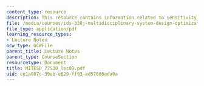 ```yaml
---
content_type: resource
description: This resource contains information related to sensitivity analysis.
file: /media/courses/ids-338j-multidisciplinary-system-design-optimization-spring-2010/ce1a087c39ebe629ff93ed57686ada0a_MITESD_77S10_lec09.pdf
file_type: application/pdf
learning_resource_types:
- Lecture Notes
ocw_type: OCWFile
parent_title: Lecture Notes
parent_type: CourseSection
resourcetype: Document
title: MITESD_77S10_lec09.pdf
uid: ce1a087c-39eb-e629-ff93-ed57686ada0a
---
```

